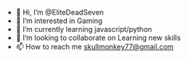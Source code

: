 - 👋 Hi, I’m @EliteDeadSeven
- 👀 I’m interested in Gaming
- 🌱 I’m currently learning javascript/python
- 💞️ I’m looking to collaborate on Learning new skills
- 📫 How to reach me skullmonkey77@gmail.com

<!---
EliteDeadSeven/EliteDeadSeven is a ✨ special ✨ repository because its `README.md` (this file) appears on your GitHub profile.
You can click the Preview link to take a look at your changes.
--->
